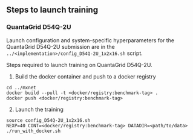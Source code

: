 ## Steps to launch training

### QuantaGrid D54Q-2U

Launch configuration and system-specific hyperparameters for the QuantaGrid D54Q-2U
submission are in the `../<implementation>/config_D54Q-2U_1x2x16.sh` script.

Steps required to launch training on QuantaGrid D54Q-2U.

1. Build the docker container and push to a docker registry

```
cd ../mxnet
docker build --pull -t <docker/registry:benchmark-tag> .
docker push <docker/registry:benchmark-tag>
```

2. Launch the training
```
source config_D54Q-2U_1x2x16.sh
NEXP=40 CONT=<docker/registry:benchmark-tag> DATADIR=<path/to/data> ./run_with_docker.sh
